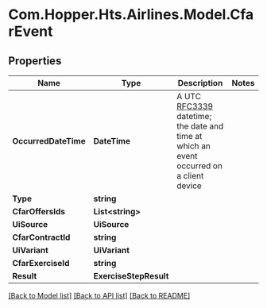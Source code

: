 # Com.Hopper.Hts.Airlines.Model.CfarEvent

## Properties

Name | Type | Description | Notes
------------ | ------------- | ------------- | -------------
**OccurredDateTime** | **DateTime** | A UTC [RFC3339](https://xml2rfc.tools.ietf.org/public/rfc/html/rfc3339.html#anchor14) datetime;  the date and time at which an event occurred on a client device | 
**Type** | **string** |  | 
**CfarOffersIds** | **List&lt;string&gt;** |  | 
**UiSource** | **UiSource** |  | 
**CfarContractId** | **string** |  | 
**UiVariant** | **UiVariant** |  | 
**CfarExerciseId** | **string** |  | 
**Result** | **ExerciseStepResult** |  | 

[[Back to Model list]](../README.md#documentation-for-models) [[Back to API list]](../README.md#documentation-for-api-endpoints) [[Back to README]](../README.md)

